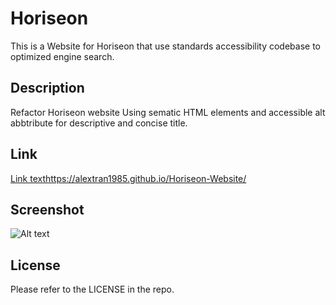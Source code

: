 # Horiseon 

This is a Website for Horiseon that use standards accessibility codebase to optimized engine search.

## Description

Refactor Horiseon website 
Using sematic HTML elements and accessible alt abbtribute for descriptive and concise title.

## Link

[Link text](https://website-name.com)https://alextran1985.github.io/Horiseon-Website/

## Screenshot

![Alt text](/relative/path/to/img.jpg?raw=true "Optional Title")

## License

Please refer to the LICENSE in the repo.

